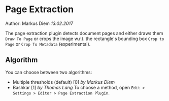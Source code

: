 # Page Extraction
Author: Markus Diem
_13.02.2017_

The page extraction plugin detects document pages and either draws them `Draw To Page` or crops the image w.r.t. the rectangle's bounding box `Crop to Page` or `Crop To Metadata` (experimental).

## Algorithm
You can choose between two algorithms:
- Multiple thresholds (default) [0] _by Markus Diem_
- Bashkar [1] _by Thomas Lang_
To choose a method, open `Edit > Settings > Editor > Page Extraction Plugin`.
